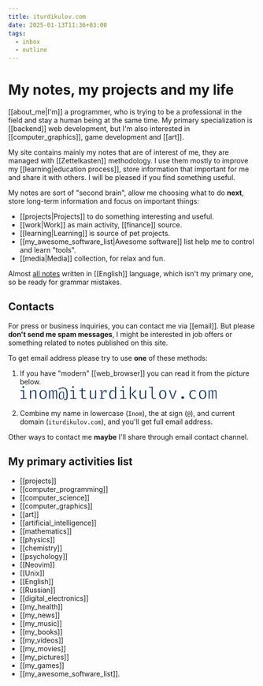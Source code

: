 ```yaml
---
title: iturdikulov.com
date: 2025-01-13T11:36+03:00
tags:
  - inbox
  - outline
---
```


# My notes, my projects and my life

[[about_me|I'm]] a programmer, who is trying to be a professional in the field
and stay a human being at the same time. My primary specialization is
[[backend]] web development, but I'm also interested in [[computer_graphics]],
game development and [[art]].

My site contains mainly my notes that are of interest of me, they are managed
with [[Zettelkasten]] methodology. I use them mostly to improve my
[[learning|education process]], store information that important for me and
share it with others. I will be pleased if you find something useful.

My notes are sort of "second brain", allow me choosing what to do **next**,
store long-term information and focus on important things:

- [[projects|Projects]] to do something interesting and useful.
- [[work|Work]] as main activity, [[finance]] source.
- [[learning|Learning]] is source of pet projects.
- [[my_awesome_software_list|Awesome software]] list help me to control and
learn "tools".
- [[media|Media]] collection, for relax and fun.

Almost [all notes](https://github.com/iturdikulov/notes) written in [[English]]
language, which isn't my primary one, so be ready for grammar mistakes.

## Contacts

For press or business inquiries, you can contact me via [[email]]. But please
**don't send me spam messages**, I might be interested in job offers or
something related to notes published on this site.

To get email address please try to use **one** of these methods:

1. If you have "modern" [[web_browser]] you can read it from the picture below.\
   ![my_email](./img/my_email.svg)

2. Combine my name in lowercase (`Inom`), the at sign (`@`), and current domain
  (`iturdikulov.com`), and you'll get full email address.

Other ways to contact me **maybe** I'll share through email contact channel.

## My primary activities list

- [[projects]]
- [[computer_programming]]
- [[computer_science]]
- [[computer_graphics]]
- [[art]]
- [[artificial_intelligence]]
- [[mathematics]]
- [[physics]]
- [[chemistry]]
- [[psychology]]
- [[Neovim]]
- [[Unix]]
- [[English]]
- [[Russian]]
- [[digital_electronics]]
- [[my_health]]
- [[my_news]]
- [[my_music]]
- [[my_books]]
- [[my_videos]]
- [[my_movies]]
- [[my_pictures]]
- [[my_games]]
- [[my_awesome_software_list]].
